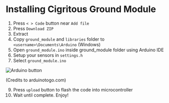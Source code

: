 # Installing Cigritous Ground Module

1. Press `< > Code` button near `Add file`
2. Press `Download ZIP`
3. Extract
4. Copy `ground_module` and `libraries` folder to `<username>\Documents\Arduino` (Windows)
5. Open `ground_module.ino` inside ground_module folder using Arduino IDE
6. Setup your sensors in `settings.h`
7. Select `ground_module.ino`

![Arduino button](https://arduinotogo.com/wp-content/uploads/2016/07/ch3-buttons-labelled.png)

(Credits to arduinotogo.com)

9. Press `upload` button to flash the code into microcontroller
10. Wait until complete. Enjoy!
